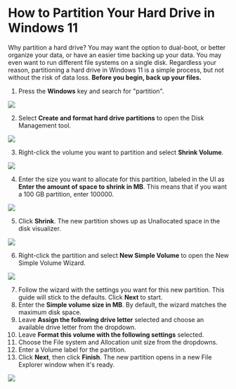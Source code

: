 # How to Partition Your Hard Drive in Windows 11

Why partition a hard drive? You may want the option to dual-boot, or better organize your data, or have an easier time backing up your data. You may even want to run different file systems on a single disk. Regardless your reason, partitioning a hard drive in Windows 11 is a simple process, but not without the risk of data loss. **Before you begin, back up your files.**

1. Press the **Windows** key and search for "partition".

![](https://www.natebee.com/portfolio/wp-content/uploads/2025/06/partition_search.png)

2. Select **Create and format hard drive partitions** to open the Disk Management tool.

![](https://www.natebee.com/portfolio/wp-content/uploads/2025/06/partition_disk-management.png)

3. Right-click the volume you want to partition and select **Shrink Volume**.

![](https://www.natebee.com/portfolio/wp-content/uploads/2025/06/partition_right-click.png)

4. Enter the size you want to allocate for this partition, labeled in the UI as **Enter the amount of space to shrink in MB**. This means that if you want a 100 GB partition, enter 100000.

![](https://www.natebee.com/portfolio/wp-content/uploads/2025/06/partition_shrink-dialog.png)

5. Click **Shrink**. The new partition shows up as Unallocated space in the disk visualizer.

![](https://www.natebee.com/portfolio/wp-content/uploads/2025/06/partition_unallocated-space.png)

6. Right-click the partition and select **New Simple Volume** to open the New Simple Volume Wizard.

![](https://www.natebee.com/portfolio/wp-content/uploads/2025/06/partition_new-simple-volume.png)

7. Follow the wizard with the settings you want for this new partition. This guide will stick to the defaults. Click **Next** to start.
8. Enter the **Simple volume size in MB**. By default, the wizard matches the maximum disk space.
9. Leave **Assign the following drive letter** selected and choose an available drive letter from the dropdown.
10. Leave **Format this volume with the following settings** selected.
11. Choose the File system and Allocation unit size from the dropdowns.
12. Enter a Volume label for the partition.
13. Click **Next**, then click **Finish**. The new partition opens in a new File Explorer window when it's ready.

![](https://www.natebee.com/portfolio/wp-content/uploads/2025/06/partition_final-state.png)
